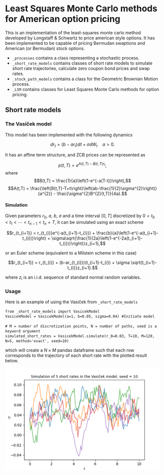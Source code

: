# Least Squares Monte Carlo methods for American option pricing
This is an implementation of the least-squares monte carlo method developed by Longstaff & Schwartz to price american style options. It has been implemented to be capable of pricing Bermudan swaptions and American (or Bermudan) stock options.

* `_processes` contains a class representing a stochastic process.
* `_short_rate_models` contains classes of short rate models to simulate short rate trajectories, calculate zero coupon bond prices and swap rates.
* `_stock_path_models` contains a class for the Geometric Brownian Motion process.
* `_LSM` contains classes for Least Squares Monte Carlo methods for option pricing.

## Short rate models
### The Vasiček model
This model has been implemented with the following dynamics

$$dr_{t} = (b - ar_{t})dt + \sigma dW_{t} \quad a>0.$$

It has an affine term structure, and ZCB prices can be represented as

$$p(t,T)=e^{A(t,T)-B(t,T)r_{t}},$$
where
$$B(t,T) = \frac{1}{a}\left(1-e^{-a(T-t)}\right),$$
$$A(t,T) = \frac{\left(B(t,T)-T+t\right)\left(ab-\frac{1}{2}\sigma^{2}\right)}{a^{2}} - \frac{\sigma^{2}B^{2}(t,T)}{4a}.$$

#### Simulation
Given parameters $r_{0}$, $a$, $b$, $\sigma$ and a time interval $[0,T]$ discretized by $0=t_{0}<t_{1}<\cdots<t_{n-1}<t_{n}=T$, it can be simulated using an exact scheme

$$r_{t_{i+1}} = r_{t_{i}}e^{-a(t_{i+1}-t_{i})} + \frac{b}{a}\left(1-e^{-a(t_{i+1}-t_{i})}\right) + \sigma\sqrt{\frac{1}{2a}\left(1-e^{-2a(t_{i+1}-t_{i})}\right)}z_{i+1},$$

or an Euler scheme (equivalent to a Milstein scheme in this case)

$$r_{t_{i+1}} = r_{t_{i}} + (b-ar_{t_{i}})(t_{i+1}-t_{i}) + \sigma \sqrt{t_{i+1}-t_{i}}z_{i+1}.$$

where $z_{i}$ is an i.i.d. sequence of standard normal random variables.

### Usage
Here is an example of using the Vasiček from `_short_rate_models`
```
from _short_rate_models import VasicekModel
VasicekModel = VasicekModel(a=1, b=0.05, sigma=0.04) #Initiate model

# M = number of discretization points, N = number of paths, seed is a keyword argument
simulated_short_rates = VasicekModel.simulate(r_0=0.03, T=10, M=120, N=5, method='exact', seed=10)
```
which will create a $N\times M$ pandas dataframe such that each row corresponds to the trajectory of each short rate with the plotted result below.

![alt text](https://github.com/FriFugl/MathEcon/blob/setup/demo_files/vasicek_example.png?raw=true)
